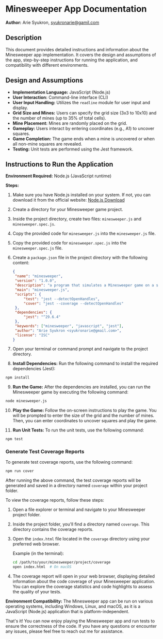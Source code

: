 # Minesweeper App Documentation

**Author:** Arie Syukron, <syukronarie@gamil.com>

## Description

This document provides detailed instructions and information about the Minesweeper app implementation. It covers the design and assumptions of the app, step-by-step instructions for running the application, and compatibility with different environments.

## Design and Assumptions

- **Implementation Language:** JavaScript (Node.js)
- **User Interaction:** Command-line interface (CLI)
- **User Input Handling:** Utilizes the `readline` module for user input and display.
- **Grid Size and Mines:** Users can specify the grid size (3x3 to 10x10) and the number of mines (up to 35% of total cells).
- **Mine Placement:** Mines are randomly placed on the grid.
- **Gameplay:** Users interact by entering coordinates (e.g., A1) to uncover squares.
- **Game Completion:** The game ends when a mine is uncovered or when all non-mine squares are revealed.
- **Testing:** Unit tests are performed using the Jest framework.

## Instructions to Run the Application

**Environment Required:** Node.js (JavaScript runtime)

**Steps:**

1. Make sure you have Node.js installed on your system. If not, you can download it from the official website: [Node.js Download](https://nodejs.org/)

2. Create a directory for your Minesweeper game project.

3. Inside the project directory, create two files: `minesweeper.js` and `minesweeper.spec.js`.

4. Copy the provided code for `minesweeper.js` into the `minesweeper.js` file.

5. Copy the provided code for `minesweeper.spec.js` into the `minesweeper.spec.js` file.

6. Create a `package.json` file in the project directory with the following content:

   ```json
   {
   	"name": "minesweeper",
   	"version": "1.0.0",
   	"description": "a program that simulates a Minesweeper game on a square grid",
   	"main": "minesweeper.js",
   	"scripts": {
   		"test": "jest --detectOpenHandles",
   		"cover": "jest --coverage --detectOpenHandles"
   	},
   	"dependencies": {
   		"jest": "^29.6.4"
   	},
   	"keywords": ["minesweeper", "javascript", "jest"],
   	"author": "Arie Syukron <syukronarie@gmail.com>",
   	"license": "ISC"
   }
   ```

7. Open your terminal or command prompt and navigate to the project directory.

8. **Install Dependencies:** Run the following command to install the required dependencies (Jest):

```bash
npm install
```

9. **Run the Game:** After the dependencies are installed, you can run the Minesweeper game by executing the following command:

```bash
node minesweeper.js
```

10. **Play the Game:** Follow the on-screen instructions to play the game. You will be prompted to enter the size of the grid and the number of mines. Then, you can enter coordinates to uncover squares and play the game.

11. **Run Unit Tests:** To run the unit tests, use the following command:

```bash
npm test
```

### Generate Test Coverage Reports

To generate test coverage reports, use the following command:

```bash
npm run cover
```

After running the above command, the test coverage reports will be generated and saved in a directory named `coverage` within your project folder.

To view the coverage reports, follow these steps:

1. Open a file explorer or terminal and navigate to your Minesweeper project folder.

2. Inside the project folder, you'll find a directory named `coverage`. This directory contains the coverage reports.

3. Open the `index.html` file located in the `coverage` directory using your preferred web browser.

   Example (in the terminal):

   ```bash
   cd /path/to/your/minesweeper/project/coverage
   open index.html  # On macOS
   ```

4. The coverage report will open in your web browser, displaying detailed information about the code coverage of your Minesweeper application. You can explore the coverage statistics and code highlights to assess the quality of your tests.

**Environment Compatibility:** The Minesweeper app can be run on various operating systems, including Windows, Linux, and macOS, as it is a JavaScript (Node.js) application that is platform-independent.

That's it! You can now enjoy playing the Minesweeper app and run tests to ensure the correctness of the code. If you have any questions or encounter any issues, please feel free to reach out me for assistance.

```

```
